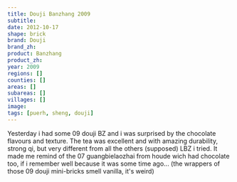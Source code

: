 ```yaml
---
title: Douji Banzhang 2009
subtitle: 
date: 2012-10-17
shape: brick
brand: Douji
brand_zh: 
product: Banzhang
product_zh: 
year: 2009
regions: []
counties: []
areas: []
subareas: []
villages: []
image: 
tags: [puerh, sheng, douji]
---
```

Yesterday i had some 09 douji BZ and i was surprised by the chocolate flavours and texture. The tea was excellent and with amazing durability, strong qi, but very different from all the others (supposed) LBZ i tried. It made me remind of the 07 guangbielaozhai from houde wich had chocolate too, if i remember well because it was some time ago...
(the wrappers of those 09 douji mini-bricks smell vanilla, it's weird)